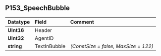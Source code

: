 ## P153\_SpeechBubble ##
| **Datatype** | **Field** | **Comment** |
|:-------------|:----------|:------------|
| **UInt16**   | Header    |             |
| **UInt32**   | AgentID   |             |
| **string**   | TextInBubble | _(ConstSize = false, MaxSize = 122)_ |